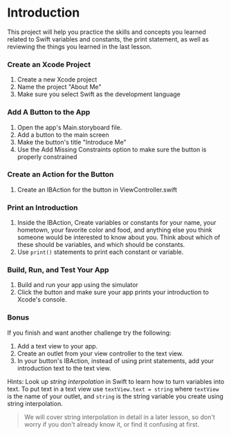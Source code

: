 # Introduction

This project will help you practice the skills and concepts you learned related to Swift variables and constants, the print statement, as well as reviewing the things you learned in the last lesson.

### Create an Xcode Project

1. Create a new Xcode project
2. Name the project "About Me"
3. Make sure you select Swift as the development language

### Add A Button to the App

1. Open the app's Main.storyboard file.
2. Add a button to the main screen
3. Make the button's title "Introduce Me"
4. Use the Add Missing Constraints option to make sure the button is properly constrained

### Create an Action for the Button

1. Create an IBAction for the button in ViewController.swift

### Print an Introduction

1. Inside the IBAction, Create variables or constants for your name, your hometown, your favorite color and food, and anything else you think someone would be interested to know about you. Think about which of these should be variables, and which should be constants.
2. Use `print()` statements to print each constant or variable.

### Build, Run, and Test Your App

1. Build and run your app using the simulator
2. Click the button and make sure your app prints your introduction to Xcode's console.

### Bonus

If you finish and want another challenge try the following:

1. Add a text view to your app.
2. Create an outlet from your view controller to the text view.
3. In your button's IBAction, instead of using print statements, add your introduction text to the text view.

Hints: Look up _string interpolation_ in Swift to learn how to turn variables into text. To put text in a text view use `textView.text = string` where `textView` is the name of your outlet, and `string` is the string variable you create using string interpolation.

> We will cover string interpolation in detail in a later lesson, so don't worry if you don't already know it, or find it confusing at first.
